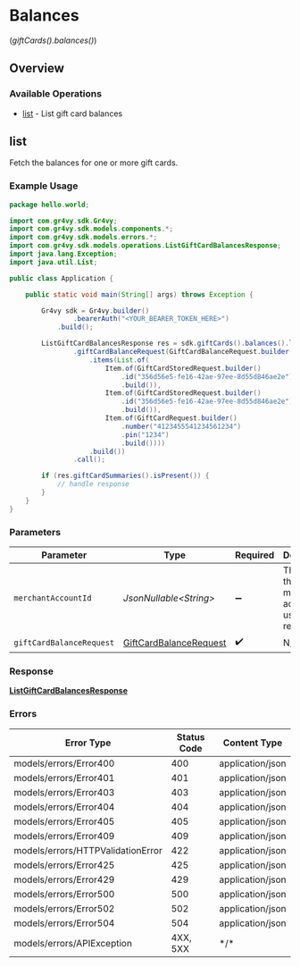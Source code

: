 # Balances
(*giftCards().balances()*)

## Overview

### Available Operations

* [list](#list) - List gift card balances

## list

Fetch the balances for one or more gift cards.

### Example Usage

```java
package hello.world;

import com.gr4vy.sdk.Gr4vy;
import com.gr4vy.sdk.models.components.*;
import com.gr4vy.sdk.models.errors.*;
import com.gr4vy.sdk.models.operations.ListGiftCardBalancesResponse;
import java.lang.Exception;
import java.util.List;

public class Application {

    public static void main(String[] args) throws Exception {

        Gr4vy sdk = Gr4vy.builder()
                .bearerAuth("<YOUR_BEARER_TOKEN_HERE>")
            .build();

        ListGiftCardBalancesResponse res = sdk.giftCards().balances().list()
                .giftCardBalanceRequest(GiftCardBalanceRequest.builder()
                    .items(List.of(
                        Item.of(GiftCardStoredRequest.builder()
                            .id("356d56e5-fe16-42ae-97ee-8d55d846ae2e")
                            .build()),
                        Item.of(GiftCardStoredRequest.builder()
                            .id("356d56e5-fe16-42ae-97ee-8d55d846ae2e")
                            .build()),
                        Item.of(GiftCardRequest.builder()
                            .number("4123455541234561234")
                            .pin("1234")
                            .build())))
                    .build())
                .call();

        if (res.giftCardSummaries().isPresent()) {
            // handle response
        }
    }
}
```

### Parameters

| Parameter                                                                   | Type                                                                        | Required                                                                    | Description                                                                 |
| --------------------------------------------------------------------------- | --------------------------------------------------------------------------- | --------------------------------------------------------------------------- | --------------------------------------------------------------------------- |
| `merchantAccountId`                                                         | *JsonNullable\<String>*                                                     | :heavy_minus_sign:                                                          | The ID of the merchant account to use for this request.                     |
| `giftCardBalanceRequest`                                                    | [GiftCardBalanceRequest](../../models/components/GiftCardBalanceRequest.md) | :heavy_check_mark:                                                          | N/A                                                                         |

### Response

**[ListGiftCardBalancesResponse](../../models/operations/ListGiftCardBalancesResponse.md)**

### Errors

| Error Type                        | Status Code                       | Content Type                      |
| --------------------------------- | --------------------------------- | --------------------------------- |
| models/errors/Error400            | 400                               | application/json                  |
| models/errors/Error401            | 401                               | application/json                  |
| models/errors/Error403            | 403                               | application/json                  |
| models/errors/Error404            | 404                               | application/json                  |
| models/errors/Error405            | 405                               | application/json                  |
| models/errors/Error409            | 409                               | application/json                  |
| models/errors/HTTPValidationError | 422                               | application/json                  |
| models/errors/Error425            | 425                               | application/json                  |
| models/errors/Error429            | 429                               | application/json                  |
| models/errors/Error500            | 500                               | application/json                  |
| models/errors/Error502            | 502                               | application/json                  |
| models/errors/Error504            | 504                               | application/json                  |
| models/errors/APIException        | 4XX, 5XX                          | \*/\*                             |